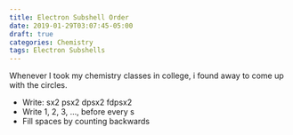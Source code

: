 ```yaml
---
title: Electron Subshell Order
date: 2019-01-29T03:07:45-05:00
draft: true
categories: Chemistry
tags: Electron Subshells
---
```


Whenever I took my chemistry classes in college, i found away to come up with
the circles.
- Write:
sx2
psx2
dpsx2
fdpsx2
- Write 1, 2, 3, ..., before every s
- Fill spaces by counting backwards

